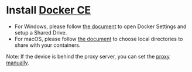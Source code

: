 # Install [Docker CE](https://docs.docker.com/install/)

- For Windows, please follow [the document](https://docs.docker.com/docker-for-windows/#shared-drives) to open Docker Settings and setup a Shared Drive.
- For macOS, please follow [the document](https://docs.docker.com/docker-for-mac/#file-sharing) to choose local directories to share with your containers.

Note: If the device is behind the proxy server, you can set the [proxy manually](https://docs.docker.com/network/proxy/#configure-the-docker-client).
